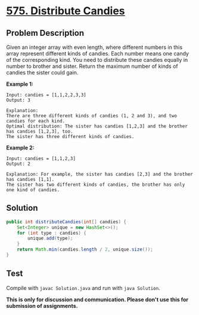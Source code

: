 # [575. Distribute Candies][title]

## Problem Description

Given an integer array with even length, where different numbers in this array represent different kinds of candies. Each number means one candy of the corresponding kind. You need to distribute these candies equally in number to brother and sister. Return the maximum number of kinds of candies the sister could gain.

**Example 1:**

```
Input: candies = [1,1,2,2,3,3]
Output: 3

Explanation:
There are three different kinds of candies (1, 2 and 3), and two candies for each kind.
Optimal distribution: The sister has candies [1,2,3] and the brother has candies [1,2,3], too. 
The sister has three different kinds of candies. 
```

**Example 2:**

```
Input: candies = [1,1,2,3]
Output: 2

Explanation: For example, the sister has candies [2,3] and the brother has candies [1,1]. 
The sister has two different kinds of candies, the brother has only one kind of candies. 
```

## Solution

```java
public int distributeCandies(int[] candies) {
    Set<Integer> unique = new HashSet<>();
    for (int type : candies) {
        unique.add(type);
    }
    return Math.min(candies.length / 2, unique.size());
}
```

## Test

Compile with `javac Solution.java` and run with `java Solution`.

**This is only for discussion and communication. Please don't use this for submission of assignments.**

[title]: https://leetcode.com/problems/distribute-candies/